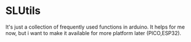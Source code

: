 # SLUtils
It's just a collection of frequently used functions in arduino. It helps for me now, but i want to make it available for more platform later (PICO,ESP32).
